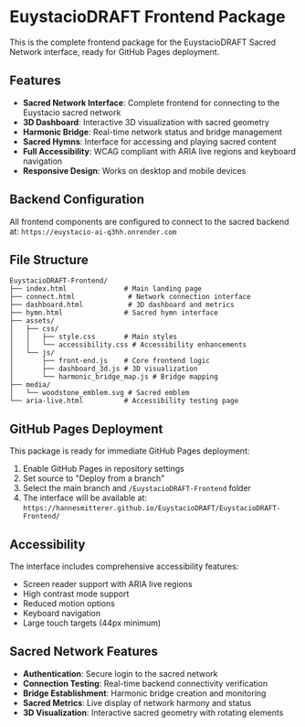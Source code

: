 # EuystacioDRAFT Frontend Package

This is the complete frontend package for the EuystacioDRAFT Sacred Network interface, ready for GitHub Pages deployment.

## Features

- **Sacred Network Interface**: Complete frontend for connecting to the Euystacio sacred network
- **3D Dashboard**: Interactive 3D visualization with sacred geometry
- **Harmonic Bridge**: Real-time network status and bridge management
- **Sacred Hymns**: Interface for accessing and playing sacred content
- **Full Accessibility**: WCAG compliant with ARIA live regions and keyboard navigation
- **Responsive Design**: Works on desktop and mobile devices

## Backend Configuration

All frontend components are configured to connect to the sacred backend at:
`https://euystacio-ai-q3hh.onrender.com`

## File Structure

```
EuystacioDRAFT-Frontend/
├── index.html              # Main landing page
├── connect.html             # Network connection interface  
├── dashboard.html           # 3D dashboard and metrics
├── hymn.html               # Sacred hymn interface
├── assets/
│   ├── css/
│   │   ├── style.css       # Main styles
│   │   └── accessibility.css # Accessibility enhancements
│   └── js/
│       ├── front-end.js    # Core frontend logic
│       ├── dashboard_3d.js # 3D visualization
│       └── harmonic_bridge_map.js # Bridge mapping
├── media/
│   └── woodstone_emblem.svg # Sacred emblem
└── aria-live.html          # Accessibility testing page
```

## GitHub Pages Deployment

This package is ready for immediate GitHub Pages deployment:

1. Enable GitHub Pages in repository settings
2. Set source to "Deploy from a branch"
3. Select the main branch and `/EuystacioDRAFT-Frontend` folder
4. The interface will be available at: `https://hannesmitterer.github.io/EuystacioDRAFT/EuystacioDRAFT-Frontend/`

## Accessibility

The interface includes comprehensive accessibility features:
- Screen reader support with ARIA live regions
- High contrast mode support
- Reduced motion options
- Keyboard navigation
- Large touch targets (44px minimum)

## Sacred Network Features

- **Authentication**: Secure login to the sacred network
- **Connection Testing**: Real-time backend connectivity verification
- **Bridge Establishment**: Harmonic bridge creation and monitoring
- **Sacred Metrics**: Live display of network harmony and status
- **3D Visualization**: Interactive sacred geometry with rotating elements
